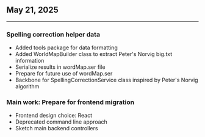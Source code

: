## May 21, 2025

------

### Spelling correction helper data
- Added tools package for data formatting
- Added WorldMapBuilder class to extract Peter's Norvig big.txt information
- Serialize results in wordMap.ser file
- Prepare for future use of wordMap.ser
- Backbone for SpellingCorrectionService class inspired by Peter's Norvig algorithm

### Main work: Prepare for frontend migration
- Frontend design choice: React
- Deprecated command line approach
- Sketch main backend controllers 